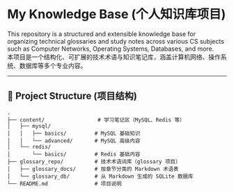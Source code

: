 # My Knowledge Base (个人知识库项目)

This repository is a structured and extensible knowledge base for organizing technical glossaries and study notes across various CS subjects such as Computer Networks, Operating Systems, Databases, and more.  
本项目是一个结构化、可扩展的技术术语与知识笔记库，涵盖计算机网络、操作系统、数据库等多个专业内容。

---

## 📁 Project Structure (项目结构)

```plaintext
.
├── content/                 # 学习笔记区（MySQL、Redis 等）
│   ├── mysql/
│   │   ├── basics/         # MySQL 基础知识
│   │   └── advanced/       # MySQL 高级内容
│   └── redis/
│       └── basics/         # Redis 基础内容
├── glossary_repo/          # 技术术语词库（glossary 项目）
│   ├── glossary_docs/      # 按章节分类的 Markdown 术语表
│   └── glossary_db/        # 从 Markdown 生成的 SQLite 数据库
└── README.md               # 项目说明